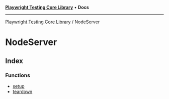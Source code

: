 [**Playwright Testing Core Library**](../../README.md) • **Docs**

***

[Playwright Testing Core Library](../../README.md) / NodeServer

# NodeServer

## Index

### Functions

- [setup](functions/setup.md)
- [teardown](functions/teardown.md)
